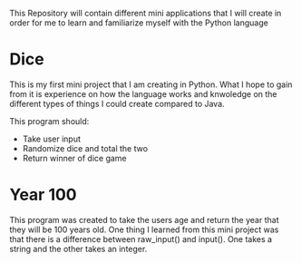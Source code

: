 This Repository will contain different mini applications that I will create in order for me to learn and familiarize myself with the Python language

# Dice
This is my first mini project that I am creating in Python. What I hope to gain from it is experience on how the language works and knwoledge on the different types of things I could create compared to Java.

This program should:
  - Take user input
  - Randomize dice and total the two
  - Return winner of dice game

# Year 100
This program was created to take the users age and return the year that they will be 100 years old. One thing I learned from this mini project was that there is a difference between raw_input() and input(). One takes a string and the other takes an integer.
